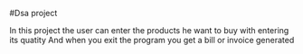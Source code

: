 #Dsa project 

In this project the user can enter the products he want to buy with entering its quatity
And when you exit the program you get a bill or invoice generated